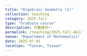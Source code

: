 ```yaml
---
title: "Algebraic Geometry (1)"
collection: teaching
category: 2025-fall
type: "Graduate course"
description: 代數幾何一
permalink: /teaching/2025-fall-AG1/
venue: "Department of Mathematics"
date: 2025-07-01
location: "Tainan, Taiwan"
---
```


&nbsp;



